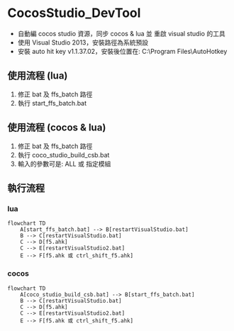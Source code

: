 # CocosStudio_DevTool

- 自動編 cocos studio 資源，同步 cocos & lua 並 重啟 visual studio 的工具
- 使用 Visual Studio 2013，安裝路徑為系統預設
- 安裝 auto hit key v1.1.37.02，安裝後位置在: C:\Program Files\AutoHotkey

## 使用流程 (lua)

1. 修正 bat 及 ffs_batch 路徑
2. 執行 start_ffs_batch.bat

## 使用流程 (cocos & lua)

1. 修正 bat 及 ffs_batch 路徑
2. 執行 coco_studio_build_csb.bat
3. 輸入的參數可是: ALL 或 指定模組

## 執行流程

### lua

```mermaid
flowchart TD
    A[start_ffs_batch.bat] --> B[restartVisualStudio.bat]
    B --> C[restartVisualStudio.bat]
    C --> D[f5.ahk]
    C --> E[restartVisualStudio2.bat]
    E --> F[f5.ahk 或 ctrl_shift_f5.ahk]
```

### cocos

```mermaid
flowchart TD
    A[coco_studio_build_csb.bat] --> B[start_ffs_batch.bat]
    B --> C[restartVisualStudio.bat]
    C --> D[f5.ahk]
    C --> E[restartVisualStudio2.bat]
    E --> F[f5.ahk 或 ctrl_shift_f5.ahk]
```
